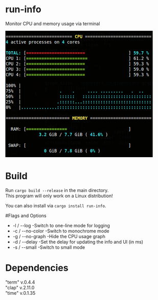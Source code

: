 # run-info
Monitor CPU and memory usage via terminal

![Screenshot](/run-info.png)

# Build
Run `cargo build --release` in the main directory.  
This program will only work on a Linux distribution!

You can also install via `cargo install run-info`.  
  
#Flags and Options
* -l / --log			-Switch to one-line mode for logging
* -c / --no-color			-Switch to monochrome mode
* -g / --no-graph			-Hide the CPU usage graph
* -d / --delay <ms>			-Set the delay for updating the info and UI (in ms)
* -s / --small -Switch to small mode

# Dependencies
"term" v.0.4.4  
"clap" v.2.11.0  
"time" v.0.1.35  